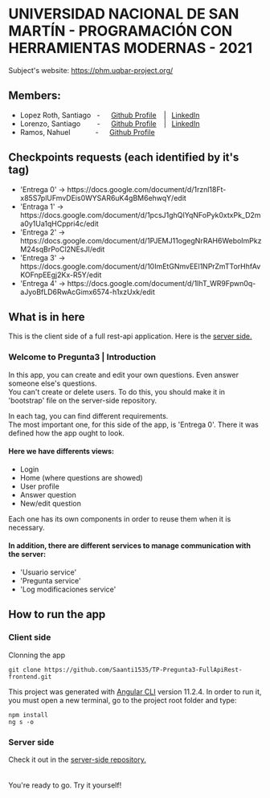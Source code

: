 # UNIVERSIDAD NACIONAL DE SAN MARTÍN - PROGRAMACIÓN CON HERRAMIENTAS MODERNAS - 2021
Subject's website: https://phm.uqbar-project.org/

## Members:
<ul>
  <li>    Lopez Roth, Santiago   &nbsp; - &emsp; <a href="https://github.com/Saanti1535">Github Profile</a> &ensp;  |&ensp; <a href="https://www.linkedin.com/in/dev-lopezroth/">LinkedIn</a></li>
  
  <li>Lorenzo, Santiago&emsp;&ensp;&nbsp;&nbsp; - &emsp; <a href="https://github.com/santil99">Github Profile</a> &ensp; |&ensp; <a href="https://www.linkedin.com/in/santiagolorenzo99/">LinkedIn</a></li>
  
  <li>Ramos, Nahuel &emsp;&emsp;&emsp;        -  &emsp; <a href="https://github.com/Naahueeh">Github Profile</a>
</ul>

## Checkpoints requests (each identified by it's tag) 
<ul>
  <li>'Entrega 0' -> https://docs.google.com/document/d/1rznl18Ft-x85S7plUFmvDEis0WYSAR6uK4gBM6ehwqY/edit</li>
  <li>'Entraga 1' -> https://docs.google.com/document/d/1pcsJ1ghQIYqNFoPyk0xtxPk_D2ma0y1Ua1qHCppri4c/edit</li>
  <li>'Entrega 2' -> https://docs.google.com/document/d/1PJEMJ11ogegNrRAH6WeboImPkzM24sqBrPoCl2NEsJI/edit</li>
  <li>'Entrega 3' -> https://docs.google.com/document/d/10ImEtGNmvEEl1NPrZmTTorHhfAvKOFnpEEgj2Kx-R5Y/edit</li>
  <li>'Entrega 4' -> https://docs.google.com/document/d/1IhT_WR9Fpwn0q-aJyoBfLD6RwAcGimx6574-h1xzUxk/edit</li>
</ul>

## What is in here
This is the client side of a full rest-api application. Here is the [server side.](https://github.com/Saanti1535/TP-Pregunta3-FullApiRest-backend)

### Welcome to Pregunta3 | Introduction
In this app, you can create and edit your own questions. Even answer someone else's questions.\
You can't create or delete users. To do this, you should make it in 'bootstrap' file on the server-side repository.

In each tag, you can find different requirements.  
The most important one, for this side of the app, is 'Entrega 0'. There it was defined how the app ought to look.

#### Here we have differents views:
- Login
- Home (where questions are showed)
- User profile
- Answer question 
- New/edit question  

Each one has its own components in order to reuse them when it is necessary.  


#### In addition, there are different services to manage communication with the server:
- 'Usuario service' 
- 'Pregunta service'
- 'Log modificaciones service'


## How to run the app
### Client side
Clonning the app
```
git clone https://github.com/Saanti1535/TP-Pregunta3-FullApiRest-frontend.git
```


This project was generated with [Angular CLI](https://github.com/angular/angular-cli) version 11.2.4. In order to run it, you must open a new terminal, go to the project root folder and type: 
```
npm install
ng s -o 
```

### Server side
Check it out in the [server-side repository.](https://github.com/Saanti1535/TP-Pregunta3-FullApiRest-backend)
\
\
\
You're ready to go. Try it yourself! 
